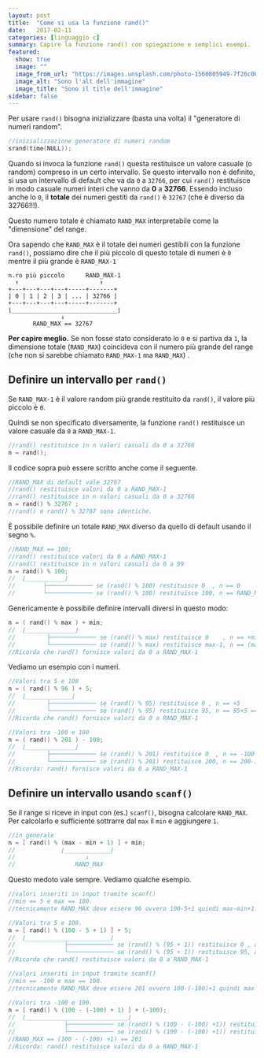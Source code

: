 ```yaml
---
layout: post
title:  "Come si usa la funzione rand()"
date:   2017-02-11
categories: [linguaggio c]
summary: Capire la funzione rand() con spiegazione e semplici esempi.   
featured:
  show: true
  image: ""
  image_from_url: "https://images.unsplash.com/photo-1560805949-7f26c001f3f0?ixlib=rb-1.2.1&ixid=eyJhcHBfaWQiOjEyMDd9&auto=format&fit=crop&w=630&q=70"
  image_alt: "Sono l'alt dell'immagine"
  image_title: "Sono il title dell'immagine"
sidebar: false  
---
```


Per usare ```rand()``` bisogna inizializzare (basta una volta) il "generatore di numeri random".

```c
//inizializzazione generatore di numeri random
srand(time(NULL));
```

Quando si invoca la funzione ```rand()``` questa restituisce un valore casuale (o random) compreso in un certo intervallo. Se questo intervallo non è definito, si usa un intervallo di default che va da ```0``` a ```32766```, per cui ```rand()``` restituisce in modo casuale numeri interi che vanno da **0** a **32766**. Essendo incluso anche lo ```0```, il **totale** dei numeri gestiti da ```rand()``` è ```32767``` (che è diverso da 32766!!!). 

Questo numero totale è chiamato ```RAND_MAX``` interpretabile come la "dimensione" del range. 

Ora sapendo che ```RAND_MAX``` è il totale dei numeri gestibili con la funzione ```rand()```, possiamo dire che il più piccolo di questo totale di numeri è ```0``` mentre il più grande è ```RAND_MAX-1```

```
n.ro più piccolo      RAND_MAX-1
  ↑                       ↑
+---+---+---+---+-----+-------+
| 0 | 1 | 2 | 3 | ... | 32766 |
+---+---+---+---+-----+-------+
⌊______________________________⌋
               ↓
       RAND_MAX == 32767
```

**Per capire meglio.** Se non fosse stato considerato lo ```0``` e si partiva da ```1```, la dimensione totale (```RAND_MAX```) coincideva con il numero più grande del range (che non si sarebbe chiamato ```RAND_MAX-1``` ma ```RAND_MAX```) .

## Definire un intervallo per ```rand()```

Se ```RAND_MAX-1``` è il valore random più grande restituito da ```rand()```, il valore più piccolo è ```0```.

Quindi se non specificato diversamente, la funzione ```rand()``` restituisce un valore casuale da ```0``` a ```RAND_MAX-1```.

```c
//rand() restituisce in n valori casuali da 0 a 32766
n = rand();
```
Il codice sopra può essere scritto anche come il seguente.

```c
//RAND_MAX di default vale 32767
//rand() restituisce valori da 0 a RAND_MAX-1
//rand() restituisce in n valori casuali da 0 a 32766
n = rand() % 32767 ;
//rand() e rand() % 32767 sono identiche. 
```

È possibile definire un totale ```RAND_MAX``` diverso da quello di default usando il segno ```%```.

```c
//RAND_MAX == 100;
//rand() restituisce valori da 0 a RAND_MAX-1
//rand() restituisce in n valori casuali da 0 a 99
n = rand() % 100;
//  ⌊___________⌋
//        ├───────────── se (rand() % 100) restituisce 0  , n == 0
//        └───────────── se (rand() % 100) restituisce 100, n == RAND_MAX-1 == 99
```

Genericamente è possibile definire intervalli diversi in questo modo:

```c
n = ( rand() % max ) + min;
//  ⌊______________⌋
//         ├───────────── se (rand() % max) restituisce 0    , n == +min
//         └───────────── se (rand() % max) restituisce max-1, n == (max-1)+min
//Ricorda che rand() fornisce valori da 0 a RAND_MAX-1
``` 

Vediamo un esempio con i numeri.

```c
//Valori tra 5 e 100
n = ( rand() % 96 ) + 5;
//  ⌊_____________⌋
//         ├───────────── se (rand() % 95) restituisce 0 , n == +5
//         └───────────── se (rand() % 95) restituisce 95, n == 95+5 == 100
//Ricorda che rand() fornisce valori da 0 a RAND_MAX-1

//Valori tra -100 e 100
n = ( rand() % 201 ) - 100;
//  ⌊______________⌋
//         ├───────────── se (rand() % 201) restituisce 0  , n == -100
//         └───────────── se (rand() % 201) restituisce 200, n == 200-100 == 100
//Ricorda: rand() fornisce valori da 0 a RAND_MAX-1
```

## Definire un intervallo usando ```scanf()``` 

Se il range si riceve in input con (es.) ```scanf()```, bisogna calcolare ```RAND_MAX```. Per calcolarlo e sufficiente sottrarre dal ```max``` il ```min``` e aggiungere ```1```.

```c
//in generale
n = [ rand() % (max - min + 1) ] + min;
//             ⌊_____________⌋
//                    ↓
//                 RAND_MAX
```
Questo medoto vale sempre. Vediamo qualche esempio.

```c
//valori inseriti in input tramite scanf() 
//min == 5 e max == 100.
//tecnicamente RAND_MAX deve essere 96 ovvero 100-5+1 quindi max-min+1.

//Valori tra 5 e 100.
n = [ rand() % (100 - 5 + 1) ] + 5;
//  ⌊________________________⌋
//              ├───────────── se (rand() % (95 + 1)) restituisce 0 , a == +5
//              └───────────── se (rand() % (95 + 1)) restituisce 95, a == 95 + 5 == 101
//Ricorda che rand() restituisce valori da 0 a RAND_MAX-1
```

```c
//valori inseriti in input tramite scanf() 
//min == -100 e max == 100.
//tecnicamente RAND_MAX deve essere 201 ovvero 100-(-100)+1 quindi max-min+1.

//Valori tra -100 e 100.
n = [ rand() % (100 - (-100) + 1) ] + (-100);
//  ⌊_____________________________⌋
//              ├───────────── se (rand() % (100 - (-100) +1)) restituisce 0  , a == -100
//              └───────────── se (rand() % (100 - (-100) +1)) restituisce 200, a == 200 - 100 == 100
//RAND_MAX == (100 - (-100) +1) == 201
//Ricorda: rand() restituisce valori da 0 a RAND_MAX-1
```